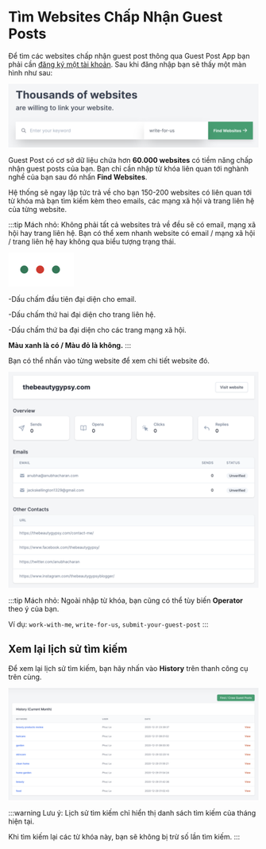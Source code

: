 # Tìm Websites Chấp Nhận Guest Posts

Để tìm các websites chấp nhận guest post thông qua Guest Post App bạn phải cần [đăng ký một tài khoản](https://guestpost.app/register). Sau khi đăng nhập bạn sẽ thấy một màn hình như sau:

![Tìm Guest Post](./../../assets/img/find-websites.png)

Guest Post có cơ sở dữ liệu chứa hơn **60.000 websites** có tiềm năng chấp nhận guest posts của bạn. Bạn chỉ cần nhập từ khóa liên quan tới nghành nghề của bạn sau đó nhấn **Find Websites**.

Hệ thống sẽ ngay lập tức trả về cho bạn 150-200 websites có liên quan tới từ khóa mà bạn tìm kiếm kèm theo emails, các mạng xã hội và trang liên hệ của từng website.

:::tip Mách nhỏ:
Không phải tất cả websites trả về đều sẽ có email, mạng xã hội hay trang liên hệ. Bạn có thể xem nhanh website có email / mạng xã hội / trang liên hệ hay không qua biểu tượng trạng thái.

![Biểu tượng trạng thái](./../../assets/img/status-indicator.png)

-Dấu chấm đầu tiên đại diện cho email.

-Dấu chấm thứ hai đại diện cho trang liên hệ.

-Dấu chấm thứ ba đại diện cho các trang mạng xã hội.

**Màu xanh là có / Màu đỏ là không.**
:::

Bạn có thể nhấn vào từng website để xem chi tiết website đó.

![Chi tiết website](./../../assets/img/guest-post-detail.png)

:::tip Mách nhỏ:
Ngoài nhập từ khóa, bạn cũng có thể tùy biến **Operator** theo ý của bạn.

Ví dụ: `work-with-me`, `write-for-us`, `submit-your-guest-post`
:::

## Xem lại lịch sử tìm kiếm

Để xem lại lịch sử tìm kiếm, bạn hãy nhấn vào **History** trên thanh công cụ trên cùng.

![History](./../../assets/img/history.png)

:::warning Lưu ý:
Lịch sử tìm kiếm chỉ hiển thị danh sách tìm kiếm của tháng hiện tại.

Khi tìm kiếm lại các từ khóa này, bạn sẽ không bị trừ số lần tìm kiếm. 
:::
